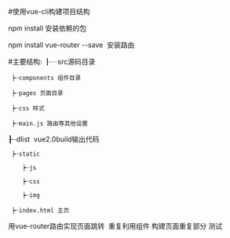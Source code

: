 #使用vue-cli构建项目结构

npm install 安装依赖的包

npm install vue-router --save  安装路由

#主要结构:
┠┈src源码目录

     ┝┈components 组件目录
  
     ┝┈pages 页面目录
  
     ┝┈css 样式
  
     ┝┈main.js 路由等其他设置
  
┠┈dlist  vue2.0build输出代码

     ┝┈static 
   
        ┝┈js
  
        ┝┈css
  
        ┝┈img

     ┝┈index.html 主页


用vue-router路由实现页面跳转  重复利用组件 构建页面重复部分
测试